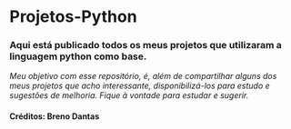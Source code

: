 # Projetos-Python
### Aqui está publicado todos os meus projetos que utilizaram a linguagem python como base.
_Meu objetivo com esse repositório, é, além de compartilhar alguns dos meus projetos que acho interessante, disponibilizá-los para estudo e sugestões de melhoria. Fique à vontade para estudar e sugerir._

#### Créditos: Breno Dantas
